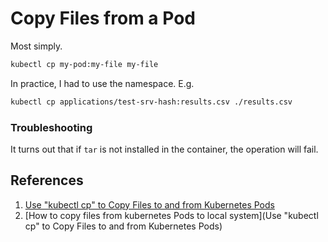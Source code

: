 # Copy Files from a Pod

Most simply.

```bash
kubectl cp my-pod:my-file my-file
```

In practice, I had to use the namespace. E.g.

```bash
kubectl cp applications/test-srv-hash:results.csv ./results.csv
```

### Troubleshooting

It turns out that if `tar` is not installed in the container, the operation will fail.

## References

1. [Use "kubectl cp" to Copy Files to and from Kubernetes Pods](https://howchoo.com/kubernetes/kubectl-cp-copy-files-to-from-pods)
1. [How to copy files from kubernetes Pods to local system](Use "kubectl cp" to Copy Files to and from Kubernetes Pods)
